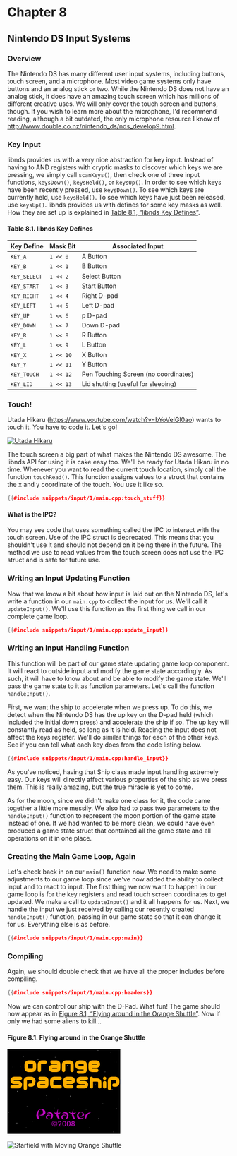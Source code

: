 # Chapter 8
## Nintendo DS Input Systems

### Overview

The Nintendo DS has many different user input systems, including buttons, touch
screen, and a microphone. Most video game systems only have buttons and an
analog stick or two. While the Nintendo DS does not have an analog stick, it
does have an amazing touch screen which has millions of different creative
uses. We will only cover the touch screen and buttons, though. If you wish to
learn more about the microphone, I'd recommend reading, although a bit
outdated, the only microphone resource I know of
<http://www.double.co.nz/nintendo_ds/nds_develop9.html>.

### Key Input

libnds provides us with a very nice abstraction for key input. Instead of
having to AND registers with cryptic masks to discover which keys we are
pressing, we simply call `scanKeys()`, then check one of three input functions,
`keysDown()`, `keysHeld()`, or `keysUp()`. In order to see which keys have been
recently pressed, use `keysDown()`. To see which keys are currently held, use
`keysHeld()`. To see which keys have just been released, use `keysUp()`. libnds
provides us with defines for some key masks as well. How they are set up is
explained in [Table 8.1, “libnds Key Defines”](#libnds_key_defines).

<a name="libnds_key_defines"></a>

#### Table 8.1. libnds Key Defines

| Key Define | Mask Bit | Associated Input |
| ---------- | -------- | ---------------- |
| `KEY_A` | `1 << 0` | A Button |
| `KEY_B` | `1 << 1` | B Button |
| `KEY_SELECT` | `1 << 2` | Select Button |
| `KEY_START` | `1 << 3` | Start Button |
| `KEY_RIGHT` | `1 << 4` | Right D-pad |
| `KEY_LEFT` | `1 << 5` | Left D-pad |
| `KEY_UP` | `1 << 6` | p D-pad |
| `KEY_DOWN` | `1 << 7` | Down D-pad |
| `KEY_R` | `1 << 8` | R Button |
| `KEY_L` | `1 << 9` | L Button |
| `KEY_X` | `1 << 10` | X Button |
| `KEY_Y` | `1 << 11` | Y Button |
| `KEY_TOUCH` | `1 << 12` | Pen Touching Screen (no coordinates) |
| `KEY_LID` | `1 << 13` | Lid shutting (useful for sleeping) |

### Touch!

Utada Hikaru (<https://www.youtube.com/watch?v=bYoVeIGl0ao>) wants to touch it.
You have to code it. Let's go!

[![Utada Hikaru](https://i.ytimg.com/vi/bYoVeIGl0ao/hqdefault.jpg)](https://www.youtube.com/watch?v=bYoVeIGl0ao)

The touch screen a big part of what makes the Nintendo DS awesome. The libnds
API for using it is cake easy too. We'll be ready for Utada Hikaru in no time.
Whenever you want to read the current touch location, simply call the function
`touchRead()`. This function assigns values to a struct that contains the x and
y coordinate of the touch. You use it like so.

```C++
{{#include snippets/input/1/main.cpp:touch_stuff}}
```

#### What is the IPC?

<!-- Note -->
You may see code that uses something called the IPC to interact with the touch
screen. Use of the IPC struct is deprecated. This means that you shouldn't use
it and should not depend on it being there in the future. The method we use to
read values from the touch screen does not use the IPC struct and is safe for
future use.

### Writing an Input Updating Function

Now that we know a bit about how input is laid out on the Nintendo DS, let's
write a function in our `main.cpp` to collect the input for us. We'll call it
`updateInput()`. We'll use this function as the first thing we call in our
complete game loop.

```C++
{{#include snippets/input/1/main.cpp:update_input}}
```

### Writing an Input Handling Function

This function will be part of our game state updating game loop component. It
will react to outside input and modify the game state accordingly. As such, it
will have to know about and be able to modify the game state. We'll pass the
game state to it as function parameters. Let's call the function
`handleInput()`.

First, we want the ship to accelerate when we press up. To do this, we detect
when the Nintendo DS has the up key on the D-pad held (which included the
initial down press) and accelerate the ship if so. The up key will constantly
read as held, so long as it is held. Reading the input does not affect the keys
register. We'll do similar things for each of the other keys. See if you can
tell what each key does from the code listing below.

```C++
{{#include snippets/input/1/main.cpp:handle_input}}
```

As you've noticed, having that Ship class made input handling extremely easy.
Our keys will directly affect various properties of the ship as we press them.
This is really amazing, but the true miracle is yet to come.

As for the moon, since we didn't make one class for it, the code came together
a little more messily. We also had to pass two parameters to the
`handleInput()` function to represent the moon portion of the game state
instead of one. If we had wanted to be more clean, we could have even produced
a game state struct that contained all the game state and all operations on it
in one place.

### Creating the Main Game Loop, Again

Let's check back in on our `main()` function now. We need to make some
adjustments to our game loop since we've now added the ability to collect input
and to react to input. The first thing we now want to happen in our game loop
is for the key registers and read touch screen coordinates to get updated. We
make a call to `updateInput()` and it all happens for us. Next, we handle the
input we just received by calling our recently created `handleInput()`
function, passing in our game state so that it can change it for us. Everything
else is as before.

```C++
{{#include snippets/input/1/main.cpp:main}}
```

### Compiling

Again, we should double check that we have all the proper includes before
compiling.

```C++
{{#include snippets/input/1/main.cpp:headers}}
```

Now we can control our ship with the D-Pad. What fun! The game should now
appear as in [Figure 8.1, “Flying around in the Orange
Shuttle”](#chapter_8_screen_shot). Now if only we had some aliens to kill…


<a name="chapter_8_screen_shot"></a>

#### Figure 8.1. Flying around in the Orange Shuttle

![Splash](images/splash.png)

![Starfield with Moving Orange
Shuttle](images/starfield_with_moving_orange_shuttle.png)
